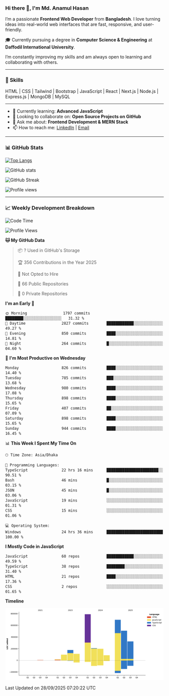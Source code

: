 ### Hi there 👋, I'm Md. Anamul Hasan

I’m a passionate **Frontend Web Developer** from **Bangladesh**. I love turning ideas into real-world web interfaces that are fast, responsive, and user-friendly.

🎓 Currently pursuing a degree in **Computer Science & Engineering** at **Daffodil International University**.

I’m constantly improving my skills and am always open to learning and collaborating with others.

---

### 🚀 Skills
HTML | CSS | Tailwind | Bootstrap | JavaScript | React | Next.js | Node.js | Express.js | MongoDB | MySQL 

---

- 🌱 Currently learning: **Advanced JavaScript**
- 👯 Looking to collaborate on: **Open Source Projects on GitHub**
- 💬 Ask me about: **Frontend Development & MERN Stack**
- 📫 How to reach me: [LinkedIn](https://www.linkedin.com/in/mdanamulhasan201) | [Email](mailto:anamulhasan3625@gmail.com)

---

### 📊 GitHub Stats

[![Top Langs](https://github-readme-stats.vercel.app/api/top-langs/?username=mdanamulhasan201&layout=compact)](https://github.com/anuraghazra/github-readme-stats)

![GitHub stats](https://github-readme-stats.vercel.app/api?username=mdanamulhasan201&show_icons=true&count_private=true&theme=tokyonight)

![GitHub Streak](https://streak-stats.demolab.com?user=mdanamulhasan201&theme=tokyonight)

![Profile views](https://gpvc.arturio.dev/mdanamulhasan201)

---

### 📈 Weekly Development Breakdown

<!--START_SECTION:waka-->
![Code Time](http://img.shields.io/badge/Code%20Time-754%20hrs%2054%20mins-blue)

![Profile Views](http://img.shields.io/badge/Profile%20Views-1-blue)

**🐱 My GitHub Data** 

> 📦 ? Used in GitHub's Storage 
 > 
> 🏆 356 Contributions in the Year 2025
 > 
> 🚫 Not Opted to Hire
 > 
> 📜 66 Public Repositories 
 > 
> 🔑 0 Private Repositories 
 > 
**I'm an Early 🐤** 

```text
🌞 Morning                1797 commits        ████████░░░░░░░░░░░░░░░░░   31.32 % 
🌆 Daytime                2827 commits        ████████████░░░░░░░░░░░░░   49.27 % 
🌃 Evening                850 commits         ████░░░░░░░░░░░░░░░░░░░░░   14.81 % 
🌙 Night                  264 commits         █░░░░░░░░░░░░░░░░░░░░░░░░   04.60 % 
```
📅 **I'm Most Productive on Wednesday** 

```text
Monday                   826 commits         ████░░░░░░░░░░░░░░░░░░░░░   14.40 % 
Tuesday                  785 commits         ███░░░░░░░░░░░░░░░░░░░░░░   13.68 % 
Wednesday                980 commits         ████░░░░░░░░░░░░░░░░░░░░░   17.08 % 
Thursday                 898 commits         ████░░░░░░░░░░░░░░░░░░░░░   15.65 % 
Friday                   407 commits         ██░░░░░░░░░░░░░░░░░░░░░░░   07.09 % 
Saturday                 898 commits         ████░░░░░░░░░░░░░░░░░░░░░   15.65 % 
Sunday                   944 commits         ████░░░░░░░░░░░░░░░░░░░░░   16.45 % 
```


📊 **This Week I Spent My Time On** 

```text
🕑︎ Time Zone: Asia/Dhaka

💬 Programming Languages: 
TypeScript               22 hrs 16 mins      ███████████████████████░░   90.51 % 
Bash                     46 mins             █░░░░░░░░░░░░░░░░░░░░░░░░   03.15 % 
JSON                     45 mins             █░░░░░░░░░░░░░░░░░░░░░░░░   03.06 % 
JavaScript               19 mins             ░░░░░░░░░░░░░░░░░░░░░░░░░   01.31 % 
CSS                      15 mins             ░░░░░░░░░░░░░░░░░░░░░░░░░   01.06 % 

💻 Operating System: 
Windows                  24 hrs 36 mins      █████████████████████████   100.00 % 
```

**I Mostly Code in JavaScript** 

```text
JavaScript               60 repos            ████████████░░░░░░░░░░░░░   49.59 % 
TypeScript               38 repos            ████████░░░░░░░░░░░░░░░░░   31.40 % 
HTML                     21 repos            ████░░░░░░░░░░░░░░░░░░░░░   17.36 % 
CSS                      2 repos             ░░░░░░░░░░░░░░░░░░░░░░░░░   01.65 % 
```



**Timeline**

![Lines of Code chart](https://raw.githubusercontent.com/mdanamulhasan201/mdanamulhasan201/main/assets/bar_graph.png)


 Last Updated on 28/09/2025 07:20:22 UTC
<!--END_SECTION:waka-->
